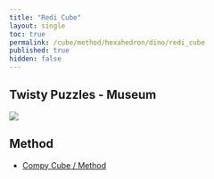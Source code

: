 ```yaml
---
title: "Redi Cube"
layout: single
toc: true
permalink: /cube/method/hexahedron/dino/redi_cube
published: true
hidden: false
---
```

<!-- <div id="test"></div> -->

<head>
  <base target="_blank">
  <link
    rel   = "stylesheet"
    type  = "text/css"
    href  = "/assets/css/twisty/Hexahedron/Redi_Cube.css"
  >
  <script
    src   = "https://cdn.cubing.net/js/cubing/twisty"
    type  = "module"
    defer
  ></script>
</head>



## Twisty Puzzles - Museum

<a href="https://twistypuzzles.com/app/museum/museum_showitem.php?pkey=1520">
  <img src="https://twistypuzzles.com/museum/large/01520-04.jpg">
</a>



## Method

- [Compy Cube / Method](/cube/method/hexahedron/dino/compy_cube/method)

  <div class="twisty-wrapper">
    <twisty-player
      dark-mode                 = "dark"
      background                = "none"
      puzzle                    = "redi_cube"
      experimental-stickering   = "full"
      alg                       = ""
      experimental-setup-alg    = ""
      experimental-setup-anchor = "end"
      tempo-scale               = "1.3"
    ></twisty-player>
  </div>